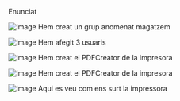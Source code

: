 Enunciat

![image](https://github.com/user-attachments/assets/a634d4ca-5e14-4522-9926-f35e43d3dff1)
Hem creat un grup anomenat magatzem

![image](https://github.com/user-attachments/assets/38e8c444-b74a-46d6-87af-90a61b44424b)
Hem afegit 3 usuaris

![image](https://github.com/user-attachments/assets/bebfeb11-87a1-4513-a071-e99a988d03df)
Hem creat el PDFCreator de la impresora

![image](https://github.com/user-attachments/assets/56424950-800e-40f0-9486-409bdc46a2e2)
Hem creat el PDFCreator de la impresora

![image](https://github.com/user-attachments/assets/5dadc0da-36e8-4cba-b9ba-b9cf7f6cddfc)
Aqui es veu com ens surt la impressora
